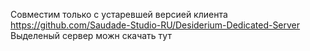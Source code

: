 Совместим только с устаревшей версией клиента
https://github.com/Saudade-Studio-RU/Desiderium-Dedicated-Server
Выделеный сервер можн скачать тут
